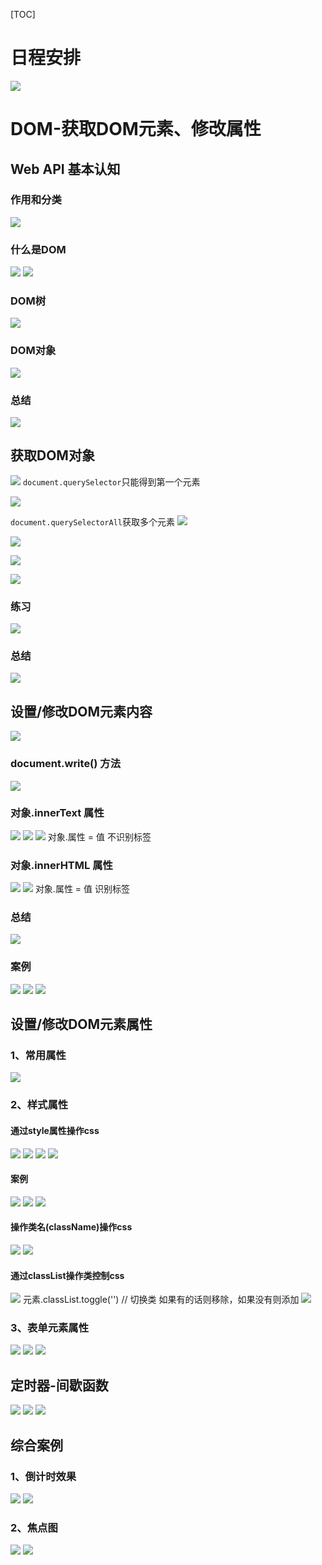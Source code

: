 [TOC]
# 日程安排
![](2022-09-14-16-26-06.png)
# DOM-获取DOM元素、修改属性
## Web API 基本认知
### 作用和分类
![](2022-09-14-16-48-07.png)
### 什么是DOM
![](2022-09-14-16-53-24.png)
![](2022-09-14-16-55-09.png)
### DOM树
![](2022-09-14-16-56-44.png)

### DOM对象
![](2022-09-14-17-10-42.png)
### 总结
![](2022-09-14-17-20-13.png)


## 获取DOM对象
![](2022-09-14-17-28-10.png)
`document.querySelector`只能得到第一个元素

![](2022-09-14-17-49-33.png)

`document.querySelectorAll`获取多个元素
![](2022-09-14-17-41-21.png)

![](2022-09-14-17-43-21.png)

![](2022-09-14-17-48-10.png)

![](2022-09-14-17-54-10.png)

### 练习
![](2022-09-14-17-53-34.png)
### 总结
![](2022-09-14-17-57-16.png)
## 设置/修改DOM元素内容
![](2022-09-15-10-23-15.png)
### document.write() 方法
![](2022-09-15-10-24-02.png)
### 对象.innerText 属性
![](2022-09-15-10-24-42.png)
![](2022-09-15-10-40-04.png)
![](2022-09-15-10-40-40.png)
对象.属性 = 值    不识别标签
### 对象.innerHTML 属性
![](2022-09-15-10-41-48.png)
![](2022-09-15-10-42-14.png)
对象.属性 = 值    识别标签
### 总结
![](2022-09-15-10-43-49.png)

### 案例
![](2022-09-15-11-01-04.png)
![](2022-09-15-11-08-49.png)
![](2022-09-15-11-00-40.png)
## 设置/修改DOM元素属性
### 1、常用属性
![](2022-09-15-11-10-50.png)
### 2、样式属性
#### 通过style属性操作css
![](2022-09-15-11-35-33.png)
![](2022-09-15-11-36-25.png)
![](2022-09-15-11-43-28.png)
![](2022-09-15-11-45-44.png)
#### 案例
![](2022-09-15-11-51-24.png)
![](2022-09-15-11-50-57.png)
![](2022-09-15-11-50-42.png)
#### 操作类名(className)操作css
![](2022-09-15-13-45-46.png)
![](2022-09-15-13-52-37.png)
#### 通过classList操作类控制css
![](2022-09-15-13-54-21.png)
元素.classList.toggle('')  // 切换类
如果有的话则移除，如果没有则添加
![](2022-09-15-14-09-12.png)
### 3、表单元素属性
![](2022-09-15-14-18-39.png)
![](2022-09-16-10-17-08.png)
![](2022-09-16-10-17-30.png)
## 定时器-间歇函数
![](2022-09-16-10-23-46.png)
![](2022-09-16-10-32-46.png)
![](2022-09-16-10-34-48.png)

## 综合案例
### 1、倒计时效果
![](2022-09-16-10-39-41.png)
![](2022-09-16-11-37-29.png)
### 2、焦点图
![](2022-09-16-11-31-31.png)
![](2022-09-16-11-37-12.png)

